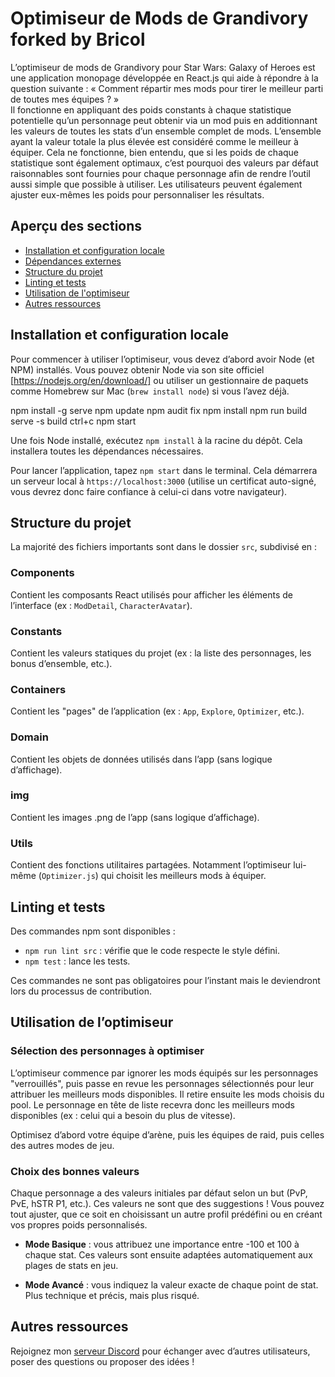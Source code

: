 # Optimiseur de Mods de Grandivory forked by Bricol

L’optimiseur de mods de Grandivory pour Star Wars: Galaxy of Heroes est une application monopage développée en React.js
qui aide à répondre à la question suivante : « Comment répartir mes mods pour tirer le meilleur parti de toutes mes équipes ? »  
Il fonctionne en appliquant des poids constants à chaque statistique potentielle qu’un personnage peut obtenir via un mod
puis en additionnant les valeurs de toutes les stats d’un ensemble complet de mods.
L’ensemble ayant la valeur totale la plus élevée est considéré comme le meilleur à équiper.
Cela ne fonctionne, bien entendu, que si les poids de chaque statistique sont également optimaux,
c’est pourquoi des valeurs par défaut raisonnables sont fournies pour chaque personnage afin de rendre
l’outil aussi simple que possible à utiliser. Les utilisateurs peuvent également ajuster eux-mêmes les
poids pour personnaliser les résultats.

## Aperçu des sections
* [Installation et configuration locale](#installation-et-configuration-locale)
* [Dépendances externes](#dépendances-externes)
* [Structure du projet](#structure-du-projet)
* [Linting et tests](#linting-et-tests)
* [Utilisation de l'optimiseur](#utilisation-de-loptimiseur)
* [Autres ressources](#autres-ressources)

## Installation et configuration locale
Pour commencer à utiliser l’optimiseur, vous devez d’abord avoir Node (et NPM) installés. Vous pouvez obtenir Node via son
site officiel [https://nodejs.org/en/download/] ou utiliser un gestionnaire de paquets comme Homebrew sur
Mac (`brew install node`) si vous l’avez déjà.


npm install -g serve
npm update
npm audit fix
npm install
npm run build
serve -s build
ctrl+c
npm start


Une fois Node installé, exécutez `npm install` à la racine du dépôt. Cela installera toutes les dépendances nécessaires.

Pour lancer l’application, tapez `npm start` dans le terminal. Cela démarrera un serveur local à `https://localhost:3000`
(utilise un certificat auto-signé, vous devrez donc faire confiance à celui-ci dans votre navigateur).

## Structure du projet
La majorité des fichiers importants sont dans le dossier `src`, subdivisé en :

### Components
Contient les composants React utilisés pour afficher les éléments de l’interface (ex : `ModDetail`, `CharacterAvatar`).

### Constants
Contient les valeurs statiques du projet (ex : la liste des personnages, les bonus d’ensemble, etc.).

### Containers
Contient les "pages" de l’application (ex : `App`, `Explore`, `Optimizer`, etc.).

### Domain
Contient les objets de données utilisés dans l’app (sans logique d’affichage).

### img
Contient les images .png de l’app (sans logique d’affichage).

### Utils
Contient des fonctions utilitaires partagées. Notamment l’optimiseur lui-même (`Optimizer.js`) qui choisit les meilleurs mods à équiper.

## Linting et tests
Des commandes npm sont disponibles :
- `npm run lint src` : vérifie que le code respecte le style défini.
- `npm test` : lance les tests.

Ces commandes ne sont pas obligatoires pour l’instant mais le deviendront lors du processus de contribution.

## Utilisation de l’optimiseur

### Sélection des personnages à optimiser
L’optimiseur commence par ignorer les mods équipés sur les personnages "verrouillés", puis passe en revue les
personnages sélectionnés pour leur attribuer les meilleurs mods disponibles. Il retire ensuite les mods choisis
du pool. Le personnage en tête de liste recevra donc les meilleurs mods disponibles (ex : celui qui a besoin du plus de vitesse).

Optimisez d’abord votre équipe d’arène, puis les équipes de raid, puis celles des autres modes de jeu.

### Choix des bonnes valeurs
Chaque personnage a des valeurs initiales par défaut selon un but (PvP, PvE, hSTR P1, etc.). Ces valeurs ne sont que
des suggestions ! Vous pouvez tout ajuster, que ce soit en choisissant un autre profil prédéfini ou en créant vos propres poids personnalisés.

- **Mode Basique** : vous attribuez une importance entre -100 et 100 à chaque stat. Ces valeurs sont ensuite adaptées automatiquement
aux plages de stats en jeu.

- **Mode Avancé** : vous indiquez la valeur exacte de chaque point de stat. Plus technique et précis, mais plus risqué.

## Autres ressources
Rejoignez mon [serveur Discord](https://discord.gg/WFKycSm) pour échanger avec d’autres utilisateurs, poser des questions ou proposer des idées !
